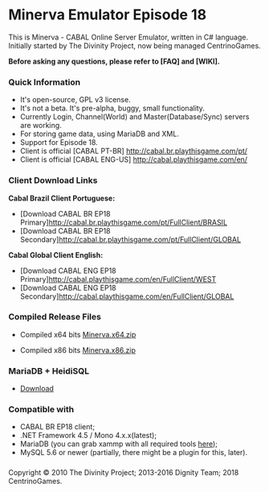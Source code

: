 # Minerva Emulator Episode 18 #

This is Minerva - CABAL Online Server Emulator, written in C# language. Initially started by The Divinity Project, now being managed CentrinoGames.

**Before asking any questions, please refer to [FAQ] and [WIKI].**

### Quick Information ###

* It's open-source, GPL v3 license. 
* It's not a beta. It's pre-alpha, buggy, small functionality.
* Currently Login, Channel(World) and Master(Database/Sync) servers are working.
* For storing game data, using MariaDB and XML.
* Support for Episode 18.
* Client is official [CABAL PT-BR] http://cabal.br.playthisgame.com/pt/
* Client is official [CABAL ENG-US] http://cabal.playthisgame.com/en/


### Client Download Links ###

**Cabal Brazil Client Portuguese:**
* [Download CABAL BR EP18 Primary]http://cabal.br.playthisgame.com/pt/FullClient/BRASIL
* [Download CABAL BR EP18 Secondary]http://cabal.br.playthisgame.com/pt/FullClient/GLOBAL

**Cabal Global Client English:**
* [Download CABAL ENG EP18 Primary]http://cabal.playthisgame.com/en/FullClient/WEST
* [Download CABAL ENG EP18 Secondary]http://cabal.playthisgame.com/en/FullClient/GLOBAL

### Compiled Release Files ###

* Compiled x64 bits
[Minerva.x64.zip](https://github.com/centrinogames/minerva/files/1729011/Minerva.x64.zip)

* Compiled x86 bits
[Minerva.x86.zip](https://github.com/centrinogames/minerva/files/1729028/Minerva.x86.zip)

### MariaDB + HeidiSQL ###

* [Download](https://mariadb.com/kb/en/library/heidisql/)

### Compatible with ###

* CABAL BR EP18 client;
* .NET Framework 4.5 / Mono 4.x.x(latest);
* MariaDB (you can grab xammp with all required tools [here](https://www.apachefriends.org/download.html));
* MySQL 5.6 or newer (partially, there might be a plugin for this, later).

### ###

Copyright © 2010 The Divinity Project; 2013-2016 Dignity Team; 2018 CentrinoGames.
